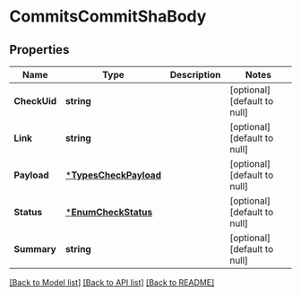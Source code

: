 # CommitsCommitShaBody

## Properties
Name | Type | Description | Notes
------------ | ------------- | ------------- | -------------
**CheckUid** | **string** |  | [optional] [default to null]
**Link** | **string** |  | [optional] [default to null]
**Payload** | [***TypesCheckPayload**](TypesCheckPayload.md) |  | [optional] [default to null]
**Status** | [***EnumCheckStatus**](EnumCheckStatus.md) |  | [optional] [default to null]
**Summary** | **string** |  | [optional] [default to null]

[[Back to Model list]](../README.md#documentation-for-models) [[Back to API list]](../README.md#documentation-for-api-endpoints) [[Back to README]](../README.md)

